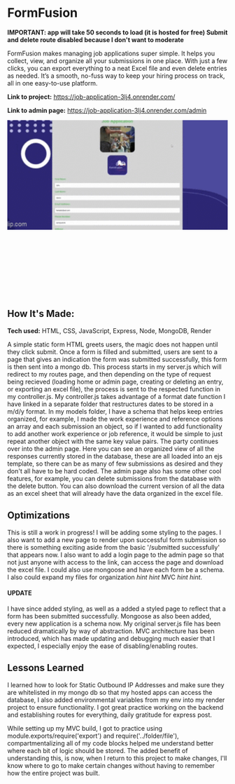 # FormFusion
**IMPORTANT: app will take 50 seconds to load (it is hosted for free) Submit and delete route disabled because I don't want to moderate**

FormFusion makes managing job applications super simple. It helps you collect, view, and organize all your submissions in one place. With just a few clicks, 
you can export everything to a neat Excel file and even delete entries as needed. It’s a smooth, no-fuss way to keep your hiring process on track, all in one easy-to-use platform.

**Link to project:** https://job-application-3lj4.onrender.com/

**Link to admin page:** https://job-application-3lj4.onrender.com/admin


<div style="height: 400px; overflow: hidden;">
    <img src="job-app-gif.gif" style="height: 280px; width: 100%; object-fit: cover; transform: translateY(-30px);" alt="shadow-gif"/>
</div>


## How It's Made: 

**Tech used:** HTML, CSS, JavaScript, Express, Node, MongoDB, Render

A simple static form HTML greets users, the magic does not happen until they click submit. Once a form is filled and submitted, users are sent to a page that gives an indication the form was submitted successfully, this form is then sent into a mongo db.
This process starts in my server.js which will redirect to my routes page, and then depending on the type of request being recieved (loading home or admin page, creating or deleting an entry, or exporting an excel file), the process is sent to the respected function in my controller.js. My controller.js takes advantage of a format date function I have linked in a separate folder that restructures dates to be stored in a m/d/y format. In my models folder, I have a schema that helps keep entries organized, for example, I made the work experience and reference options an array and each submission an object, so if I wanted to add functionality to add another work experience or job reference, it would be simple to just repeat another 
object with the same key value pairs. The party continues over into the admin page. Here you can see an organized view of all the responses currently stored in the database, these are all loaded into an ejs template, so there can be as many 
of few submissions as desired and they don't all have to be hard coded. The admin page also has some other cool features, for example, you can delete submissions from the database with the 
delete button. You can also download the current version of all the data as an excel sheet that will already have the data organized in the excel file.



## Optimizations
This is still a work in progress! I will be adding some styling to the pages. I also want to add a new page to render upon successful form submission so there is something exciting aside from the basic '/submitted successfully' that appears now.
I also want to add a login page to the admin page so that not just anyone with access to the link, can access the page and download the excel file. I could also use mongoose and have each form be a schema. I also could expand my files for organization
*hint hint* MVC *hint hint*.
#### UPDATE 
I have since added styling, as well as a added a styled page to reflect that a form has been submitted successfully. Mongoose as also been added, every new application is a schema now. My original server.js file has been reduced dramatically by way of abstraction. MVC architecture has been introduced, which has made updating and debugging much easier that I expected, I especially enjoy the ease of disabling/enabling routes.

## Lessons Learned

I learned how to look for Static Outbound IP Addresses and make sure they are whitelisted in my mongo db so that my hosted apps can access the database, I also added environmental variables from my env into my render project to ensure functionality.
I got great practice working on the backend and establishing routes for everything, daily gratitude for express post. 

While setting up my MVC build, I got to practice using module.exports/require('export') and require('../folder/file'), compartmentalizing all of my code blocks helped me understand better where each bit of logic should be stored. The added benefit of understanding this, is now, when I return to this project to make changes, I'll know where to go to make certain changes without having to remember how the entire project was built.
